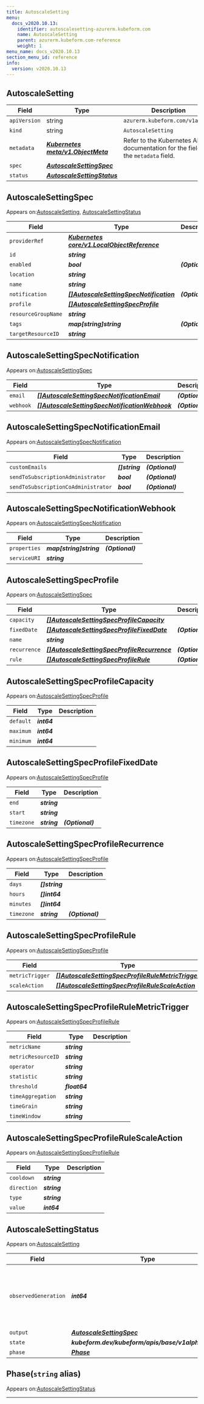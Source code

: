 ```yaml
---
title: AutoscaleSetting
menu:
  docs_v2020.10.13:
    identifier: autoscalesetting-azurerm.kubeform.com
    name: AutoscaleSetting
    parent: azurerm.kubeform.com-reference
    weight: 1
menu_name: docs_v2020.10.13
section_menu_id: reference
info:
  version: v2020.10.13
---
```


## AutoscaleSetting
| Field | Type | Description |
| ------ | ----- | ----------- |
| `apiVersion` | string | `azurerm.kubeform.com/v1alpha1` |
|    `kind` | string | `AutoscaleSetting` |
| `metadata` | ***[Kubernetes meta/v1.ObjectMeta](https://kubernetes.io/docs/reference/generated/kubernetes-api/v1.13/#objectmeta-v1-meta)***|Refer to the Kubernetes API documentation for the fields of the `metadata` field.|
| `spec` | ***[AutoscaleSettingSpec](#autoscalesettingspec)***||
| `status` | ***[AutoscaleSettingStatus](#autoscalesettingstatus)***||
## AutoscaleSettingSpec

Appears on:[AutoscaleSetting](#autoscalesetting), [AutoscaleSettingStatus](#autoscalesettingstatus)

| Field | Type | Description |
| ------ | ----- | ----------- |
| `providerRef` | ***[Kubernetes core/v1.LocalObjectReference](https://kubernetes.io/docs/reference/generated/kubernetes-api/v1.13/#localobjectreference-v1-core)***||
| `id` | ***string***||
| `enabled` | ***bool***| ***(Optional)*** |
| `location` | ***string***||
| `name` | ***string***||
| `notification` | ***[[]AutoscaleSettingSpecNotification](#autoscalesettingspecnotification)***| ***(Optional)*** |
| `profile` | ***[[]AutoscaleSettingSpecProfile](#autoscalesettingspecprofile)***||
| `resourceGroupName` | ***string***||
| `tags` | ***map[string]string***| ***(Optional)*** |
| `targetResourceID` | ***string***||
## AutoscaleSettingSpecNotification

Appears on:[AutoscaleSettingSpec](#autoscalesettingspec)

| Field | Type | Description |
| ------ | ----- | ----------- |
| `email` | ***[[]AutoscaleSettingSpecNotificationEmail](#autoscalesettingspecnotificationemail)***| ***(Optional)*** |
| `webhook` | ***[[]AutoscaleSettingSpecNotificationWebhook](#autoscalesettingspecnotificationwebhook)***| ***(Optional)*** |
## AutoscaleSettingSpecNotificationEmail

Appears on:[AutoscaleSettingSpecNotification](#autoscalesettingspecnotification)

| Field | Type | Description |
| ------ | ----- | ----------- |
| `customEmails` | ***[]string***| ***(Optional)*** |
| `sendToSubscriptionAdministrator` | ***bool***| ***(Optional)*** |
| `sendToSubscriptionCoAdministrator` | ***bool***| ***(Optional)*** |
## AutoscaleSettingSpecNotificationWebhook

Appears on:[AutoscaleSettingSpecNotification](#autoscalesettingspecnotification)

| Field | Type | Description |
| ------ | ----- | ----------- |
| `properties` | ***map[string]string***| ***(Optional)*** |
| `serviceURI` | ***string***||
## AutoscaleSettingSpecProfile

Appears on:[AutoscaleSettingSpec](#autoscalesettingspec)

| Field | Type | Description |
| ------ | ----- | ----------- |
| `capacity` | ***[[]AutoscaleSettingSpecProfileCapacity](#autoscalesettingspecprofilecapacity)***||
| `fixedDate` | ***[[]AutoscaleSettingSpecProfileFixedDate](#autoscalesettingspecprofilefixeddate)***| ***(Optional)*** |
| `name` | ***string***||
| `recurrence` | ***[[]AutoscaleSettingSpecProfileRecurrence](#autoscalesettingspecprofilerecurrence)***| ***(Optional)*** |
| `rule` | ***[[]AutoscaleSettingSpecProfileRule](#autoscalesettingspecprofilerule)***| ***(Optional)*** |
## AutoscaleSettingSpecProfileCapacity

Appears on:[AutoscaleSettingSpecProfile](#autoscalesettingspecprofile)

| Field | Type | Description |
| ------ | ----- | ----------- |
| `default` | ***int64***||
| `maximum` | ***int64***||
| `minimum` | ***int64***||
## AutoscaleSettingSpecProfileFixedDate

Appears on:[AutoscaleSettingSpecProfile](#autoscalesettingspecprofile)

| Field | Type | Description |
| ------ | ----- | ----------- |
| `end` | ***string***||
| `start` | ***string***||
| `timezone` | ***string***| ***(Optional)*** |
## AutoscaleSettingSpecProfileRecurrence

Appears on:[AutoscaleSettingSpecProfile](#autoscalesettingspecprofile)

| Field | Type | Description |
| ------ | ----- | ----------- |
| `days` | ***[]string***||
| `hours` | ***[]int64***||
| `minutes` | ***[]int64***||
| `timezone` | ***string***| ***(Optional)*** |
## AutoscaleSettingSpecProfileRule

Appears on:[AutoscaleSettingSpecProfile](#autoscalesettingspecprofile)

| Field | Type | Description |
| ------ | ----- | ----------- |
| `metricTrigger` | ***[[]AutoscaleSettingSpecProfileRuleMetricTrigger](#autoscalesettingspecprofilerulemetrictrigger)***||
| `scaleAction` | ***[[]AutoscaleSettingSpecProfileRuleScaleAction](#autoscalesettingspecprofilerulescaleaction)***||
## AutoscaleSettingSpecProfileRuleMetricTrigger

Appears on:[AutoscaleSettingSpecProfileRule](#autoscalesettingspecprofilerule)

| Field | Type | Description |
| ------ | ----- | ----------- |
| `metricName` | ***string***||
| `metricResourceID` | ***string***||
| `operator` | ***string***||
| `statistic` | ***string***||
| `threshold` | ***float64***||
| `timeAggregation` | ***string***||
| `timeGrain` | ***string***||
| `timeWindow` | ***string***||
## AutoscaleSettingSpecProfileRuleScaleAction

Appears on:[AutoscaleSettingSpecProfileRule](#autoscalesettingspecprofilerule)

| Field | Type | Description |
| ------ | ----- | ----------- |
| `cooldown` | ***string***||
| `direction` | ***string***||
| `type` | ***string***||
| `value` | ***int64***||
## AutoscaleSettingStatus

Appears on:[AutoscaleSetting](#autoscalesetting)

| Field | Type | Description |
| ------ | ----- | ----------- |
| `observedGeneration` | ***int64***| ***(Optional)*** Resource generation, which is updated on mutation by the API Server.|
| `output` | ***[AutoscaleSettingSpec](#autoscalesettingspec)***| ***(Optional)*** |
| `state` | ***kubeform.dev/kubeform/apis/base/v1alpha1.State***| ***(Optional)*** |
| `phase` | ***[Phase](#phase)***| ***(Optional)*** |
## Phase(`string` alias)

Appears on:[AutoscaleSettingStatus](#autoscalesettingstatus)

---
